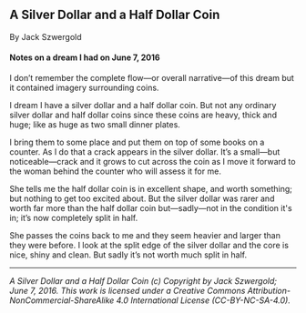 ## A Silver Dollar and a Half Dollar Coin

By Jack Szwergold

#### Notes on a dream I had on June 7, 2016

I don’t remember the complete flow—or overall narrative—of this dream but it contained imagery surrounding coins.

I dream I have a silver dollar and a half dollar coin. But not any ordinary silver dollar and half dollar coins since these coins are heavy, thick and huge; like as huge as two small dinner plates.

I bring them to some place and put them on top of some books on a counter. As I do that a crack appears in the silver dollar. It’s a small—but noticeable—crack and it grows to cut across the coin as I move it forward to the woman behind the counter who will assess it for me.

She tells me the half dollar coin is in excellent shape, and worth something; but nothing to get too excited about. But the silver dollar was rarer and worth far more than the half dollar coin but—sadly—not in the condition it's in; it’s now completely split in half.

She passes the coins back to me and they seem heavier and larger than they were before. I look at the split edge of the silver dollar and the core is nice, shiny and clean. But sadly it’s not worth much split in half.

***

*A Silver Dollar and a Half Dollar Coin (c) Copyright by Jack Szwergold; June 7, 2016. This work is licensed under a Creative Commons Attribution-NonCommercial-ShareAlike 4.0 International License (CC-BY-NC-SA-4.0).*